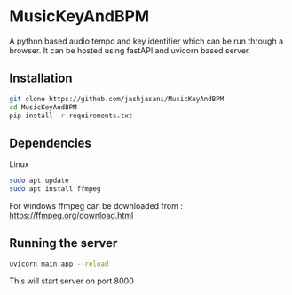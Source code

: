 # MusicKeyAndBPM
A python based audio tempo and key identifier which can be run through a browser. It can be hosted using fastAPI and uvicorn based server. 


## Installation 
```bash
git clone https://github.com/jashjasani/MusicKeyAndBPM
cd MusicKeyAndBPM
pip install -r requirements.txt
```

## Dependencies 
Linux
```bash
sudo apt update
sudo apt install ffmpeg
```
For windows ffmpeg can be downloaded from :  https://ffmpeg.org/download.html

## Running the server 
```bash
uvicorn main:app --reload
```

This will start server on port 8000
